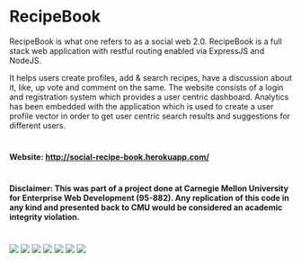 # RecipeBook

RecipeBook is what one refers to as a social web 2.0. RecipeBook is a full stack web application with restful routing enabled via ExpressJS and NodeJS. 

It helps users create profiles, add & search recipes, have a discussion about it, like, up vote and comment on the same. The website consists of a login and registration system which provides a user centric dashboard. Analytics has been embedded with the application which is used to create a user profile vector in order to get user centric search results and suggestions for different users.


#
**Website: http://social-recipe-book.herokuapp.com/**
#
**Disclaimer: This was part of a project done at Carnegie Mellon University for Enterprise Web Development (95-882). Any replication of this code in any kind and presented back to CMU would be considered an academic integrity violation.**
#

![](https://i.ibb.co/RbTrqym/1.png)
![](https://i.ibb.co/nDRB6FD/2.png)
![](https://i.ibb.co/28Hg4L2/3.png)
![](https://i.ibb.co/pysLxyr/4.png)
![](https://i.ibb.co/5vpN4Kp/5.png)
![](https://i.ibb.co/FxJwdn0/6.png)
![](https://i.ibb.co/vzNcLgL/7.png)

